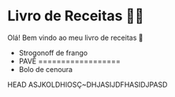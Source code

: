 # Livro de Receitas :man_cook:

Olá! Bem vindo ao meu livro de receitas :wave:

- Strogonoff de frango
- PAVÊ
==================
- Bolo de cenoura

HEAD ASJKOLDHIOSÇ~DHJASIJDFHASIDJPASD
